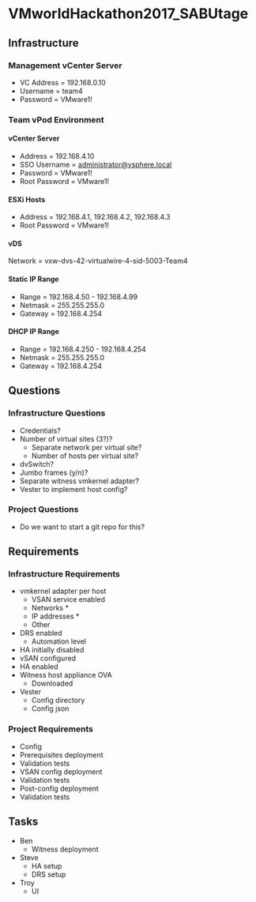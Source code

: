 # VMworldHackathon2017_SABUtage

## Infrastructure
### Management vCenter Server
* VC Address = 192.168.0.10
* Username = team4
* Password = VMware1!
### Team vPod Environment
#### vCenter Server
* Address = 192.168.4.10
* SSO Username = administrator@vsphere.local
* Password = VMware1!
* Root Password = VMware1!
#### ESXi Hosts
* Address = 192.168.4.1, 192.168.4.2, 192.168.4.3
* Root Password = VMware1!

#### vDS
Network = vxw-dvs-42-virtualwire-4-sid-5003-Team4

#### Static IP Range
* Range = 192.168.4.50 - 192.168.4.99
* Netmask = 255.255.255.0
* Gateway = 192.168.4.254

#### DHCP IP Range
* Range = 192.168.4.250 - 192.168.4.254
* Netmask = 255.255.255.0
* Gateway = 192.168.4.254

## Questions
### Infrastructure Questions
* Credentials?
* Number of virtual sites (3?)?
  * Separate network per virtual site?
  * Number of hosts per virtual site?
* dvSwitch?
* Jumbo frames (y/n)?
* Separate witness vmkernel adapter?
* Vester to implement host config?

### Project Questions
* Do we want to start a git repo for this?

## Requirements
### Infrastructure Requirements
* vmkernel adapter per host
  * VSAN service enabled
  * Networks
    *  
  * IP addresses
    *  
  * Other
* DRS enabled
  * Automation level
* HA initially disabled
* vSAN configured
* HA enabled
* Witness host appliance OVA
  * Downloaded
* Vester
  * Config directory
  * Config json
	
### Project Requirements
* Config
* Prerequisites deployment
* Validation tests
* VSAN config deployment
* Validation tests
* Post-config deployment
* Validation tests

## Tasks
* Ben
  * Witness deployment
* Steve
  * HA setup
  * DRS setup
* Troy
  * UI
